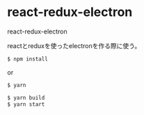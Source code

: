 # react-redux-electron
react-redux-electron

reactとreduxを使ったelectronを作る際に使う。

```sh
$ npm install
```
or
```sh
$ yarn
```

```sh
$ yarn build
$ yarn start
```
